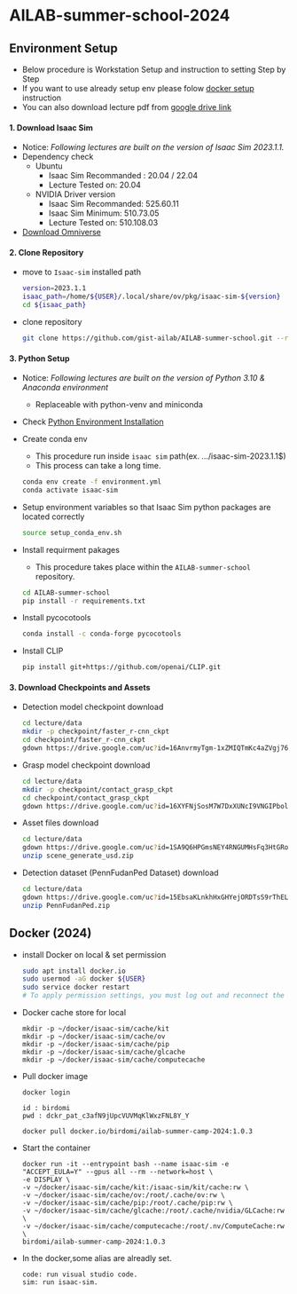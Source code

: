 # AILAB-summer-school-2024

## Environment Setup

- Below procedure is Workstation Setup and instruction to setting Step by Step
- If you want to use already setup env please folow [docker setup](#docker-2024) instruction
- You can also download lecture pdf from [google drive link](https://drive.google.com/drive/folders/17rM0fWycKE9easTIgLrJuCZbneGhi1_h?usp=drive_link)

#### 1. Download Isaac Sim
 - Notice: *Following lectures are built on the version of Isaac Sim 2023.1.1.*
 - Dependency check
    - Ubuntu
      - Isaac Sim Recommanded : 20.04 / 22.04
      - Lecture Tested on: 20.04
    - NVIDIA Driver version
      - Isaac Sim Recommanded: 525.60.11
      - Isaac Sim Minimum: 510.73.05
      - Lecture Tested on: 510.108.03
 - [Download Omniverse](https://developer.nvidia.com/isaac-sim)
 

#### 2. Clone Repository
- move to `Isaac-sim` installed path

   ```Bash
   version=2023.1.1
   isaac_path=/home/${USER}/.local/share/ov/pkg/isaac-sim-${version}
   cd ${isaac_path}
   ```

- clone repository
  
   ```Bash
   git clone https://github.com/gist-ailab/AILAB-summer-school.git --recurse-submodules --remote-submodules
   ```

#### 3. Python Setup
 - Notice: *Following lectures are built on the version of Python 3.10 & Anaconda environment*
    - Replaceable with python-venv and miniconda
 - Check [Python Environment Installation](https://docs.omniverse.nvidia.com/app_isaacsim/app_isaacsim/install_python.html#advanced-running-with-anaconda)
 
 - Create conda env
    - This procedure run inside `isaac sim` path(ex. .../isaac-sim-2023.1.1$)
    - This process can take a long time.
   ```Bash
   conda env create -f environment.yml 
   conda activate isaac-sim
   ```

- Setup environment variables so that Isaac Sim python packages are located correctly
   ```Bash
   source setup_conda_env.sh
   ```

- Install requirment pakages
  - This procedure takes place within the `AILAB-summer-school` repository.
   ```Bash
   cd AILAB-summer-school
   pip install -r requirements.txt
   ```

- Install pycocotools
   ```Bash
   conda install -c conda-forge pycocotools
   ```

- Install CLIP
   ```Bash
   pip install git+https://github.com/openai/CLIP.git
   ```

#### 3. Download Checkpoints and Assets

- Detection model checkpoint download
   ```Bash
   cd lecture/data
   mkdir -p checkpoint/faster_r-cnn_ckpt
   cd checkpoint/faster_r-cnn_ckpt
   gdown https://drive.google.com/uc?id=16AnvrmyTgm-1xZMIQTmKc4aZVgj76OXt
   ```
   
- Grasp model checkpoint download
   ```Bash
   cd lecture/data
   mkdir -p checkpoint/contact_grasp_ckpt
   cd checkpoint/contact_grasp_ckpt
   gdown https://drive.google.com/uc?id=16XYFNjSosM7W7DxXUNcI9VNGIPbol6tY
   ```

- Asset files download
   ```Bash
   cd lecture/data
   gdown https://drive.google.com/uc?id=1SA9Q6HPGmsNEY4RNGUMHsFq3HtGRoP_1
   unzip scene_generate_usd.zip
   ```

- Detection dataset (PennFudanPed Dataset) download
   ```Bash
   cd lecture/data
   gdown https://drive.google.com/uc?id=15EbsaKLnkhHxGHYejORDTsS9rThELJMR
   unzip PennFudanPed.zip
   ```

## Docker (2024)
- install Docker on local & set permission
  ``` Bash
  sudo apt install docker.io
  sudo usermod -aG docker ${USER}
  sudo service docker restart
  # To apply permission settings, you must log out and reconnect the logged-in session.
  ```

- Docker cache store for local
  ```
  mkdir -p ~/docker/isaac-sim/cache/kit
  mkdir -p ~/docker/isaac-sim/cache/ov
  mkdir -p ~/docker/isaac-sim/cache/pip
  mkdir -p ~/docker/isaac-sim/cache/glcache
  mkdir -p ~/docker/isaac-sim/cache/computecache
  ```
  

- Pull docker image
  ```login
  docker login
  
  id : birdomi
  pwd : dckr_pat_c3afN9jUpcVUVMqKlWxzFNL8Y_Y
  ```
  ``` Docker
  docker pull docker.io/birdomi/ailab-summer-camp-2024:1.0.3
  ```

- Start the container
   ``` Docker
   docker run -it --entrypoint bash --name isaac-sim -e "ACCEPT_EULA=Y" --gpus all --rm --network=host \
   -e DISPLAY \
   -v ~/docker/isaac-sim/cache/kit:/isaac-sim/kit/cache:rw \
   -v ~/docker/isaac-sim/cache/ov:/root/.cache/ov:rw \
   -v ~/docker/isaac-sim/cache/pip:/root/.cache/pip:rw \
   -v ~/docker/isaac-sim/cache/glcache:/root/.cache/nvidia/GLCache:rw \
   -v ~/docker/isaac-sim/cache/computecache:/root/.nv/ComputeCache:rw \
   birdomi/ailab-summer-camp-2024:1.0.3
   ```
- In the docker,some alias are alreadly set.
   ``` Docker
   code: run visual studio code.
   sim: run isaac-sim.
   ```
